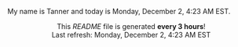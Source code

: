 My name is Tanner and today is Monday, December 2, 4:23 AM EST.

<p align="center">This <i>README</i> file is generated <b>every 3 hours</b>!</br>Last refresh: Monday, December 2, 4:23 AM EST<br /></p>
